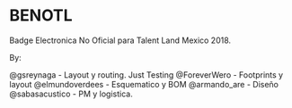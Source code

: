 # BENOTL
Badge Electronica No Oficial para Talent Land Mexico 2018.


By:

@gsreynaga      - Layout y routing. Just Testing
@ForeverWero    - Footprints y layout
@elmundoverdees - Esquematico y BOM
@armando_are    - Diseño
@sabasacustico  - PM y logistica.
 
